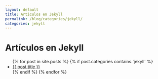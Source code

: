 ```yaml
---
layout: default
title: Artículos en Jekyll
permalink: /blog/categories/jekyll/
categories: jekyll
---
```

<h1>Artículos en Jekyll</h1>
<ul>
{% for post in site.posts %}
  {% if post.categories contains 'jekyll' %}
    <li><a href="{{ post.url }}">{{ post.title }}</a></li>
  {% endif %}
{% endfor %}
</ul>